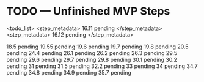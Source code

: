 # TODO — Unfinished MVP Steps

<todo_list>
  <phase id="5" name="Narrative and Quest Layer">
    <step id="16.11">
      <step_metadata>
        <number>16.11</number>
        <title>Hazard-to-System Integration Matrix</title>
        <status>pending</status>
      </step_metadata>
    </step>
    <step id="16.12">
      <step_metadata>
        <number>16.12</number>
        <title>Role-Based Procedural Dialogue Templates</title>
        <status>pending</status>
      </step_metadata>
    </step>
  </phase>

  <phase id="6" name="Visual and Navigation Upgrades">
    <step id="18.5">
      <step_metadata>
        <number>18.5</number>
        <title>Centralize Depth Ordering and Camera PostFX Defaults</title>
        <status>pending</status>
      </step_metadata>
    </step>
    <step id="19.55">
      <step_metadata>
        <number>19.55</number>
        <title>Adaptive NPC FSM Behaviors</title>
        <status>pending</status>
      </step_metadata>
    </step>
    <step id="19.6">
      <step_metadata>
        <number>19.6</number>
        <title>Implement Witness Memory & Regional Heat</title>
        <status>pending</status>
      </step_metadata>
    </step>
    <step id="19.7">
      <step_metadata>
        <number>19.7</number>
        <title>Street-Tension Director</title>
        <status>pending</status>
      </step_metadata>
    </step>
    <step id="19.8">
      <step_metadata>
        <number>19.8</number>
        <title>Establish Atlas-Driven Noir Lighting Pipeline</title>
        <status>pending</status>
      </step_metadata>
    </step>
    <step id="20.5">
      <step_metadata>
        <number>20.5</number>
        <title>Streamable World Parcel Infrastructure</title>
        <status>pending</status>
      </step_metadata>
    </step>
  </phase>

  <phase id="7" name="Character Progression and Inventory">
    <step id="24.4">
      <step_metadata>
        <number>24.4</number>
        <title>Rumor Cabinet Intel Perk Branch</title>
        <status>pending</status>
      </step_metadata>
    </step>
    <step id="26.1">
      <step_metadata>
        <number>26.1</number>
        <title>Directional Cover and Flanking Mechanics</title>
        <status>pending</status>
      </step_metadata>
    </step>
    <step id="26.2">
      <step_metadata>
        <number>26.2</number>
        <title>Overwatch Mode and Targeted Shots</title>
        <status>pending</status>
      </step_metadata>
    </step>
    <step id="26.3">
      <step_metadata>
        <number>26.3</number>
        <title>Area-of-Effect Attacks and Combat Consumables</title>
        <status>pending</status>
      </step_metadata>
    </step>
    <step id="29.5">
      <step_metadata>
        <number>29.5</number>
        <title>Implement Localized Witness Reputation Propagation</title>
        <status>pending</status>
      </step_metadata>
    </step>
    <step id="29.6">
      <step_metadata>
        <number>29.6</number>
        <title>Gossip Heat Rumor Propagation</title>
        <status>pending</status>
      </step_metadata>
    </step>
    <step id="29.7">
      <step_metadata>
        <number>29.7</number>
        <title>Dynamic District Uprisings & Resistance Simulation</title>
        <status>pending</status>
      </step_metadata>
    </step>
    <step id="29.8">
      <step_metadata>
        <number>29.8</number>
        <title>Compile World-State Variable Atlas</title>
        <status>pending</status>
      </step_metadata>
    </step>
    <step id="30.1">
      <step_metadata>
        <number>30.1</number>
        <title>Basic Crafting System (Ammo and Medical Supplies)</title>
        <status>pending</status>
      </step_metadata>
    </step>
    <step id="30.2">
      <step_metadata>
        <number>30.2</number>
        <title>Weapon Modification System</title>
        <status>pending</status>
      </step_metadata>
    </step>
  </phase>

  <phase id="8" name="World Expansion">
    <step id="31">
      <step_metadata>
        <number>31</number>
        <title>Build Industrial Wasteland Zone with Concrete Specifications</title>
        <status>pending</status>
      </step_metadata>
    </step>
    <step id="31.5">
      <step_metadata>
        <number>31.5</number>
        <title>Seasonal Narrative Arc Episodes</title>
        <status>pending</status>
      </step_metadata>
    </step>
  </phase>

  <phase id="10" name="Testing, Polish, and Release">
    <step id="32.2">
      <step_metadata>
        <number>32.2</number>
        <title>Create Integration Test Scenarios (E2E Testing)</title>
        <status>pending</status>
      </step_metadata>
    </step>
        <step id="33">
      <step_metadata>
        <number>33</number>
        <title>Expand Save Functionality</title>
        <status>pending</status>
      </step_metadata>
    </step>
    <step id="34">
      <step_metadata>
        <number>34</number>
        <title>Polish the UI</title>
        <status>pending</status>
      </step_metadata>
    </step>
        <step id="34.7">
      <step_metadata>
        <number>34.7</number>
        <title>Create In-Game Help System and External Documentation</title>
        <status>pending</status>
      </step_metadata>
    </step>
    <step id="34.8">
      <step_metadata>
        <number>34.8</number>
        <title>Implement WebGL Context Loss Recovery</title>
        <status>pending</status>
      </step_metadata>
    </step>
    <step id="34.9">
      <step_metadata>
        <number>34.9</number>
        <title>Document SpectorJS Profiling Workflow</title>
        <status>pending</status>
      </step_metadata>
    </step>
    <step id="35.7">
      <step_metadata>
        <number>35.7</number>
        <title>Generate Narrative Ledger Epilogue</title>
        <status>pending</status>
      </step_metadata>
    </step>
  </phase>
</todo_list>
